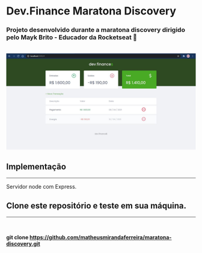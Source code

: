 # Dev.Finance Maratona Discovery

### Projeto desenvolvido durante a maratona discovery dirigido pelo Mayk Brito - Educador da Rocketseat 💜
<br />

<img src="./.github/Home.JPG" />

<br />

## Implementação 
<hr style="height: 1px; border: 0; background: #555" />

<p> Servidor node com Express.</p>

## Clone este repositório e teste em sua máquina.
<hr style="height: 1px; border: 0; background: #555" />

<br />

<strong>git clone https://github.com/matheusmirandaferreira/maratona-discovery.git </strong>
